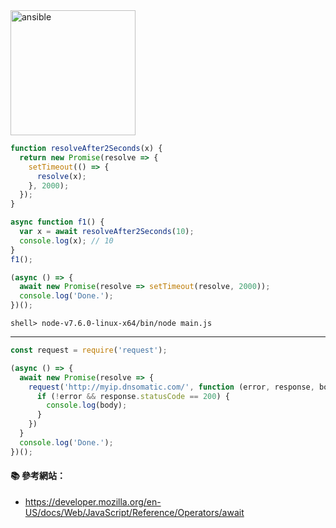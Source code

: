 <img src="http://i.imgur.com/hiqEWWn.png" alt="ansible" width=200>

```js
function resolveAfter2Seconds(x) {
  return new Promise(resolve => {
    setTimeout(() => {
      resolve(x);
    }, 2000);
  });
}

async function f1() {
  var x = await resolveAfter2Seconds(10);
  console.log(x); // 10
}
f1();
```

```js
(async () => {
  await new Promise(resolve => setTimeout(resolve, 2000));
  console.log('Done.');   
})();
```

```
shell> node-v7.6.0-linux-x64/bin/node main.js
```

---

```js
const request = require('request');

(async () => {
  await new Promise(resolve => {
    request('http://myip.dnsomatic.com/', function (error, response, body) {
      if (!error && response.statusCode == 200) {
        console.log(body);
      }
    })
  }
  console.log('Done.');   
})();
```


#### :books: 參考網站：
- https://developer.mozilla.org/en-US/docs/Web/JavaScript/Reference/Operators/await
